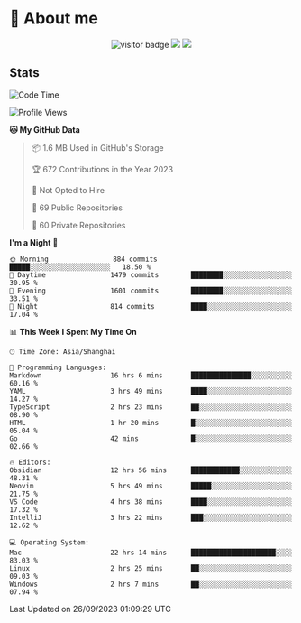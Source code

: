 <!-- ![](https://youpai.roccoshi.top/img/20200804214216.png) -->

# 🧐 About me
 
<p align="center">
<img src="https://visitor-badge.laobi.icu/badge?page_id=Lincest.Lincest&title=hits" alt="visitor badge"/>
<a href="mailto:imroccoshi@gmail.com"><img src="https://img.shields.io/badge/gmail-imroccoshi%40gmail.com-red"></a>
<a href="https://blog.roccoshi.top"><img src="https://img.shields.io/badge/blog-roccoshi-green"></a>
</p>

## Stats

<!--START_SECTION:waka-->
![Code Time](http://img.shields.io/badge/Code%20Time-594%20hrs%201%20min-blue)

![Profile Views](http://img.shields.io/badge/Profile%20Views-2-blue)

**🐱 My GitHub Data** 

> 📦 1.6 MB Used in GitHub's Storage 
 > 
> 🏆 672 Contributions in the Year 2023
 > 
> 🚫 Not Opted to Hire
 > 
> 📜 69 Public Repositories 
 > 
> 🔑 60 Private Repositories 
 > 
**I'm a Night 🦉** 

```text
🌞 Morning                884 commits         █████░░░░░░░░░░░░░░░░░░░░   18.50 % 
🌆 Daytime                1479 commits        ████████░░░░░░░░░░░░░░░░░   30.95 % 
🌃 Evening                1601 commits        ████████░░░░░░░░░░░░░░░░░   33.51 % 
🌙 Night                  814 commits         ████░░░░░░░░░░░░░░░░░░░░░   17.04 % 
```


📊 **This Week I Spent My Time On** 

```text
🕑︎ Time Zone: Asia/Shanghai

💬 Programming Languages: 
Markdown                 16 hrs 6 mins       ███████████████░░░░░░░░░░   60.16 % 
YAML                     3 hrs 49 mins       ████░░░░░░░░░░░░░░░░░░░░░   14.27 % 
TypeScript               2 hrs 23 mins       ██░░░░░░░░░░░░░░░░░░░░░░░   08.90 % 
HTML                     1 hr 20 mins        █░░░░░░░░░░░░░░░░░░░░░░░░   05.04 % 
Go                       42 mins             █░░░░░░░░░░░░░░░░░░░░░░░░   02.66 % 

🔥 Editors: 
Obsidian                 12 hrs 56 mins      ████████████░░░░░░░░░░░░░   48.31 % 
Neovim                   5 hrs 49 mins       █████░░░░░░░░░░░░░░░░░░░░   21.75 % 
VS Code                  4 hrs 38 mins       ████░░░░░░░░░░░░░░░░░░░░░   17.32 % 
IntelliJ                 3 hrs 22 mins       ███░░░░░░░░░░░░░░░░░░░░░░   12.62 % 

💻 Operating System: 
Mac                      22 hrs 14 mins      █████████████████████░░░░   83.03 % 
Linux                    2 hrs 25 mins       ██░░░░░░░░░░░░░░░░░░░░░░░   09.03 % 
Windows                  2 hrs 7 mins        ██░░░░░░░░░░░░░░░░░░░░░░░   07.94 % 
```


 Last Updated on 26/09/2023 01:09:29 UTC
<!--END_SECTION:waka-->


